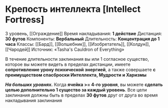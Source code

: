 # Крепость интеллекта [Intellect Fortress]
3 уровень, [[Ограждение]]
Время накладывания: **1 действие**
Дистанция: **30 футов**
Компоненты: **Вербальный**
Длительность: **Концентрация до 1 часа**
Классы: [[Бард]], [[Волшебник]], [[Изобретатель]], [[Колдун]], [[Чародей]]
Источник: «Tasha's Cauldron of Everything»

В течение длительности заклинания вы или 1 согласное существо, которое вы можете видеть в пределах дистанции, имеете **сопротивление урону психической энергией**, а также совершаете **с преимуществом спасброски Интеллекта, Мудрости и Харизмы**

**_На больших уровнях._** Когда **ячейка >= 4-го уровня**, вы можете **сделать целью дополнительно 1 существо за каждый уровень**. Все цели заклинания должны быть в пределах **30 футов** друг от друга во время накладывания заклинания